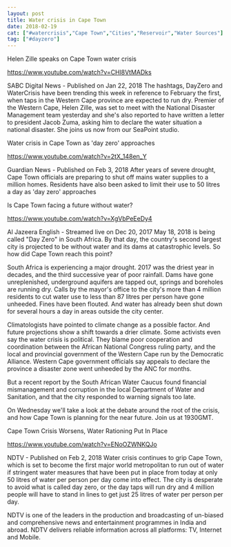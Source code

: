 ```yaml
---
layout: post
title: Water crisis in Cape Town
date: 2018-02-19
cat: ["#watercrisis","Cape Town","Cities","Reservoir","Water Sources"]
tag: ["#dayzero"]
---
```


Helen Zille speaks on Cape Town water crisis

https://www.youtube.com/watch?v=CHl8VtMADks

SABC Digital News - Published on Jan 22, 2018
The hashtags, DayZero and WaterCrisis have been trending this week in reference to February the first, when taps in the Western Cape province are expected to run dry. Premier of the Western Cape, Helen Zille, was set to meet with the National Disaster Management team yesterday and she's also reported to have written a letter to president Jacob Zuma, asking him to declare the water situation a national disaster. She joins us now from our SeaPoint studio.

Water crisis in Cape Town as 'day zero' approaches

https://www.youtube.com/watch?v=2tX_148en_Y

Guardian News - Published on Feb 3, 2018
After years of severe drought, Cape Town officials are preparing to shut off mains water supplies to a million homes. Residents have also been asked to limit their use to 50 litres a day as 'day zero' approaches

Is Cape Town facing a future without water?

https://www.youtube.com/watch?v=XgVbPeEeDy4

Al Jazeera English - Streamed live on Dec 20, 2017
May 18, 2018 is being called "Day Zero" in South Africa. By that day, the country's second largest city is projected to be without water and its dams at catastrophic levels. So how did Cape Town reach this point?

South Africa is experiencing a major drought. 2017 was the driest year in decades, and the third successive year of poor rainfall. Dams have gone unreplenished, underground aquifers are tapped out, springs and boreholes are running dry. Calls by the mayor's office to the city's more than 4 million residents to cut water use to less than 87 litres per person have gone unheeded. Fines have been flouted. And water has already been shut down for several hours a day in areas outside the city center.

Climatologists have pointed to climate change as a possible factor. And future projections show a shift towards a drier climate. Some activists even say the water crisis is political. They blame poor cooperation and coordination between the African National Congress ruling party, and the local and provincial government of the Western Cape run by the Democratic Alliance. Western Cape government officials say appeals to declare the province a disaster zone went unheeded by the ANC for months.

But a recent report by the South African Water Caucus found financial mismanagement and corruption in the local Department of Water and Sanitation, and that the city responded to warning signals too late. 

On Wednesday we'll take a look at the debate around the root of the crisis, and how Cape Town is planning for the near future. Join us at 1930GMT.

Cape Town Crisis Worsens, Water Rationing Put In Place

https://www.youtube.com/watch?v=ENoOZWNKQJo

NDTV - Published on Feb 2, 2018
Water crisis continues to grip Cape Town, which is set to become the first major world metropolitan to run out of water if stringent water measures that have been put in place from today at only 50 litres of water per person per day come into effect. The city is desperate to avoid what is called day zero, or the day taps will run dry and 4 million people will have to stand in lines to get just 25 litres of water per person per day.

NDTV is one of the leaders in the production and broadcasting of un-biased and comprehensive news and entertainment programmes in India and abroad. NDTV delivers reliable information across all platforms: TV, Internet and Mobile.